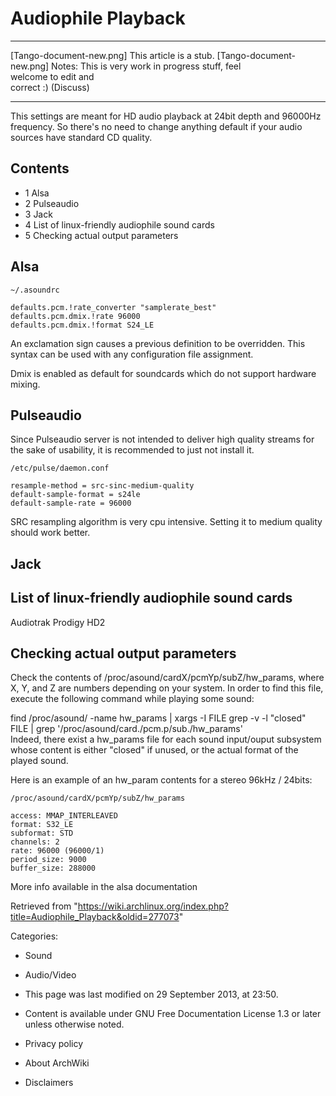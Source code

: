 Audiophile Playback
===================

  ------------------------ ------------------------ ------------------------
  [Tango-document-new.png] This article is a stub.  [Tango-document-new.png]
                           Notes: This is very work 
                           in progress stuff, feel  
                           welcome to edit and      
                           correct :) (Discuss)     
  ------------------------ ------------------------ ------------------------

This settings are meant for HD audio playback at 24bit depth and 96000Hz
frequency. So there's no need to change anything default if your audio
sources have standard CD quality.

Contents
--------

-   1 Alsa
-   2 Pulseaudio
-   3 Jack
-   4 List of linux-friendly audiophile sound cards
-   5 Checking actual output parameters

Alsa
----

    ~/.asoundrc

    defaults.pcm.!rate_converter "samplerate_best"	
    defaults.pcm.dmix.!rate 96000	
    defaults.pcm.dmix.!format S24_LE

An exclamation sign causes a previous definition to be overridden. This
syntax can be used with any configuration file assignment.

Dmix is enabled as default for soundcards which do not support hardware
mixing.

Pulseaudio
----------

Since Pulseaudio server is not intended to deliver high quality streams
for the sake of usability, it is recommended to just not install it.

    /etc/pulse/daemon.conf 

    resample-method = src-sinc-medium-quality
    default-sample-format = s24le
    default-sample-rate = 96000

SRC resampling algorithm is very cpu intensive. Setting it to medium
quality should work better.

Jack
----

List of linux-friendly audiophile sound cards
---------------------------------------------

Audiotrak Prodigy HD2

Checking actual output parameters
---------------------------------

Check the contents of /proc/asound/cardX/pcmYp/subZ/hw_params, where X,
Y, and Z are numbers depending on your system. In order to find this
file, execute the following command while playing some sound:  

find /proc/asound/ -name hw_params | xargs -I FILE grep -v -l "closed" FILE | grep '/proc/asound/card./pcm.p/sub./hw_params'  
 Indeed, there exist a hw_params file for each sound input/ouput
subsystem whose content is either "closed" if unused, or the actual
format of the played sound.

Here is an example of an hw_param contents for a stereo 96kHz /
24bits:  

    /proc/asound/cardX/pcmYp/subZ/hw_params

    access: MMAP_INTERLEAVED
    format: S32_LE
    subformat: STD
    channels: 2
    rate: 96000 (96000/1)
    period_size: 9000
    buffer_size: 288000

More info available in the alsa documentation

Retrieved from
"https://wiki.archlinux.org/index.php?title=Audiophile_Playback&oldid=277073"

Categories:

-   Sound
-   Audio/Video

-   This page was last modified on 29 September 2013, at 23:50.
-   Content is available under GNU Free Documentation License 1.3 or
    later unless otherwise noted.
-   Privacy policy
-   About ArchWiki
-   Disclaimers
